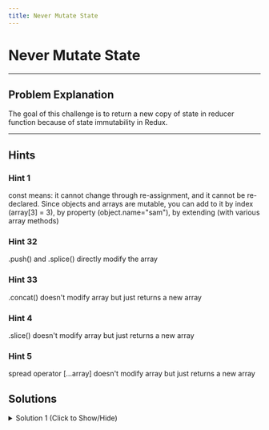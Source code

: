 ```yaml
---
title: Never Mutate State
---
```

# Never Mutate State

---
## Problem Explanation
The goal of this challenge is to return a new copy of state in reducer function because of state immutability in Redux.


---
## Hints

### Hint 1
const means: it cannot change through re-assignment, and it cannot be re-declared.
Since objects and arrays are mutable, you can add to it by index (array[3] = 3), by property (object.name="sam"), by extending (with various array methods)

### Hint 32
.push() and .splice() directly modify the array

### Hint 33
.concat() doesn't modify array but just returns a new array

### Hint 4
.slice() doesn't modify array but just returns a new array

### Hint 5
spread operator [...array] doesn't modify array but just returns a new array

## Solutions

<details><summary>Solution 1 (Click to Show/Hide)</summary>

```javascript
const ADD_TO_DO = "ADD_TO_DO";

// A list of strings representing tasks to do:
const todos = [
  "Go to the store",
  "Clean the house",
  "Cook dinner",
  "Learn to code"
];

const immutableReducer = (state = todos, action) => {
  switch (action.type) {
    case ADD_TO_DO:
      // don't mutate state here or the tests will fail

      return todos.concat(action.todo);
    // or return [...todos, action.todo]

    default:
      return state;
  }
};

// an example todo argument would be 'Learn React',
const addToDo = todo => {
  return {
    type: ADD_TO_DO,
    todo
  };
};

const store = Redux.createStore(immutableReducer);
```
</details>
